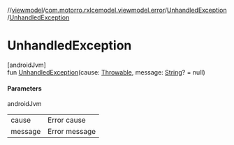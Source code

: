 //[viewmodel](../../../index.md)/[com.motorro.rxlcemodel.viewmodel.error](../index.md)/[UnhandledException](index.md)/[UnhandledException](-unhandled-exception.md)

# UnhandledException

[androidJvm]\
fun [UnhandledException](-unhandled-exception.md)(cause: [Throwable](https://kotlinlang.org/api/latest/jvm/stdlib/kotlin/-throwable/index.html), message: [String](https://kotlinlang.org/api/latest/jvm/stdlib/kotlin/-string/index.html)? = null)

#### Parameters

androidJvm

| | |
|---|---|
| cause | Error cause |
| message | Error message |
